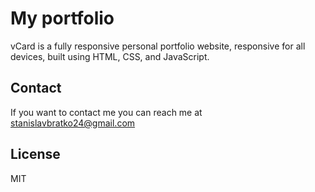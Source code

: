 # My portfolio



vCard is a fully responsive personal portfolio website, responsive for all devices, built using HTML, CSS, and JavaScript.




## Contact

If you want to contact me you can reach me at stanislavbratko24@gmail.com

## License

MIT
